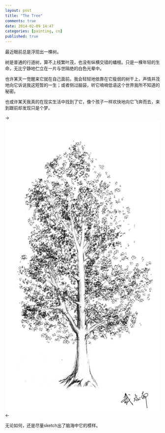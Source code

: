 ```yaml
---
layout: post
title: "The Tree"
comments: true
date: 2014-02-09 14:47
categories: [painting, cn]
published: true
---
```


最近眼前总是浮现出一棵树。

树是普通的行道树，算不上枝繁叶茂，也没有纵横交错的蟠根。只是一棵年轻的生命，无比宁静地伫立在一片与世隔绝的白色光晕中。

也许某天一觉醒来它就在自己面前。我会轻轻地依靠在它瘦弱的树干上，声情并茂地向它诉说我这短暂的一生；或者侧过脑袋，听它喃喃低语这个世界我所不知道的秘密。

也或许某天我真的在现实生活中找到了它，像个孩子一样欢快地向它飞奔而去，来到跟前却发现只是个梦。

->![](/images/tree-small.png)<-

无论如何，还是尽量sketch出了脑海中它的模样。

